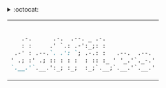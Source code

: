 <!--
readme file was auto generated from actual source files
at: 2018-04-05, or was it? -->
<!-- Octocat banner {{{ -->
<details>
<summary>:octocat:
<table>
<td>

```markdown

   .-.      .-.  .--. _ .-.
   : :     .' `.: .-':_;: :
 .-' : .--.`. .': `; .-.: :   .--.  .--.
' .; :' .; :: : : :  : :: :_ ' '_.'`._-.'
`.__.'`.__.':_; :_;  :_;`.__;`.__.'`.__.'

```

</td>
</table>
</summary>
<!-- }}} -->

<!-- PHP TOOLING {{{ -->
<details>
<summary>&nbsp;&nbsp;&nbsp;&nbsp;&nbsp;&nbsp;&nbsp;&nbsp;:sunrise_over_mountains:<b>PHP-Tooling</b></summary>
<b><tt>composer binaries in use that reflects and analyzes code</tt></b>
<table>
<td>

![php-logo](https://mrsjenkinscomputerclass.files.wordpress.com/2010/01/bubbleelephant.gif "God is great")

<details>
<summary>https://github.com/sensiolabs/security-checker</summary>

> to check composer.json for known vulns

- [ ] used at githooks. Hook just checks and reports it allows any action by default
</details>

<details>
<summary>https://github.com/Symplify/EasyCodingStandard</summary>

> composer require --dev symplify/easy-coding-standard
> fixes code to match coding standarts

- [ ] used as vim command to view diff or to fix
</details>

<details>
<summary>https://github.com/hirak/prestissimo</summary>

> composer parallel install plugin

- [ ] composer >=1.0.0 (includes dev-master)
</details>

<details>
<summary>todo or not to do</summary>

- `composer global require "escapestudios/symfony2-coding-standard"`
- `composer global require "composer global require "phpmd/phpmd"` mess doctor
- `https://github.com/phpstan/phpstan` static analysis tool
- `https://github.com/JakubOnderka/PHP-Parallel-Lint`
- `https://github.com/sebastianbergmann/phpcpd` copy paste detector
- `https://github.com/phpro/grumphp` some code sniffer wrapper
- `https://github.com/dunglas/phpdoc-to-typehint` a tool I forgot I had
- `https://github.com/QafooLabs/php-refactoring-browser` abandoned
</details>
</td>
</table>
</details>
<!-- }}} -->
<!-- NEOVIM {{{ -->
<details>
<summary>&nbsp;&nbsp;&nbsp;&nbsp;&nbsp;&nbsp;&nbsp;&nbsp;:sunrise:<b>Neovim</b></summary>
<b><tt>plugins</tt></b>
<table>
<td>

![php-logo](https://mrsjenkinscomputerclass.files.wordpress.com/2010/01/bubbleelephant.gif "God is great")

<details>
<summary>https://github.com/sensiolabs/security-checker</summary>

> to check composer.json for known vulns

- [ ] used at githooks. Hook just checks and reports it allows any action by default
</details>
</td>
</table>
</details>
<!-- }}} -->
<!-- ZSH {{{ -->
<details>
<summary>&nbsp;&nbsp;&nbsp;&nbsp;&nbsp;&nbsp;&nbsp;&nbsp;:city_sunrise:<b>ZSH</b></summary>
<b><tt>composer binaries in use that reflects and analyzes code</tt></b>
<table>
<td>

![php-logo](https://mrsjenkinscomputerclass.files.wordpress.com/2010/01/bubbleelephant.gif "God is great")

<details>
<summary>https://github.com/sensiolabs/security-checker</summary>

> to check composer.json for known vulns

- [ ] used at githooks. Hook just checks and reports it allows any action by default
</details>
</td>
</table>
</details>
<!-- }}} -->
<!-- KARABINER-ELEMENTS {{{ -->
<details>
<summary>&nbsp;&nbsp;&nbsp;&nbsp;&nbsp;&nbsp;&nbsp;&nbsp;:milky_way:<b>Karabiner-elements</b></summary>
<b><tt>composer binaries in use that reflects and analyzes code</tt></b>
<table>
<td>

![php-logo](https://mrsjenkinscomputerclass.files.wordpress.com/2010/01/bubbleelephant.gif "God is great")

<details>
<summary>https://github.com/sensiolabs/security-checker</summary>

> to check composer.json for known vulns

- [ ] used at githooks. Hook just checks and reports it allows any action by default
</details>
</td>
</table>
</details>
<!-- }}} -->
<!-- RANGER {{{ -->
<details>
<summary>&nbsp;&nbsp;&nbsp;&nbsp;&nbsp;&nbsp;&nbsp;&nbsp;:fireworks:<b>Ranger</b></summary>
<b><tt>composer binaries in use that reflects and analyzes code</tt></b>
<table>
<td>

![php-logo](https://mrsjenkinscomputerclass.files.wordpress.com/2010/01/bubbleelephant.gif "God is great")

<details>
<summary>https://github.com/sensiolabs/security-checker</summary>

> to check composer.json for known vulns

- [ ] used at githooks. Hook just checks and reports it allows any action by default
</details>
</td>
</table>
</details>
<!-- }}} -->
<!-- HAMMERSPOON {{{ -->
<details>
<summary>&nbsp;&nbsp;&nbsp;&nbsp;&nbsp;&nbsp;&nbsp;&nbsp;:sparkler:<b>Hammerspoon</b></summary>
<b><tt>composer binaries in use that reflects and analyzes code</tt></b>
<table>
<td>

![php-logo](https://mrsjenkinscomputerclass.files.wordpress.com/2010/01/bubbleelephant.gif "God is great")

<details>
<summary>https://github.com/sensiolabs/security-checker</summary>

> to check composer.json for known vulns

- [ ] used at githooks. Hook just checks and reports it allows any action by default
</details>
</td>
</table>
</details>
<!-- }}} -->
<!-- GIT {{{ -->
<details>
<summary>&nbsp;&nbsp;&nbsp;&nbsp;&nbsp;&nbsp;&nbsp;&nbsp;:rice_scene:<b>GIT</b></summary>
<b><tt>composer binaries in use that reflects and analyzes code</tt></b>
<table>
<td>

![php-logo](https://mrsjenkinscomputerclass.files.wordpress.com/2010/01/bubbleelephant.gif "God is great")

<details>
<summary>https://github.com/sensiolabs/security-checker</summary>

> to check composer.json for known vulns

- [ ] used at githooks. Hook just checks and reports it allows any action by default
</details>
</td>
</table>
</details>
<!-- }}} -->
<!-- DOTBOT {{{ -->
<details>
<summary>&nbsp;&nbsp;&nbsp;&nbsp;&nbsp;&nbsp;&nbsp;&nbsp;:foggy:<b>Dotbot?</b></summary>
<b><tt>composer binaries in use that reflects and analyzes code</tt></b>
<table>
<td>

![php-logo](https://mrsjenkinscomputerclass.files.wordpress.com/2010/01/bubbleelephant.gif "God is great")

<details>
<summary>https://github.com/sensiolabs/security-checker</summary>

> to check composer.json for known vulns

- [ ] used at githooks. Hook just checks and reports it allows any action by default
</details>
</td>
</table>
</details>
<!-- }}} -->

<!-- Octal banner footer and licence {{{ -->
</details>
<!-- }}} -->
<!-- SNIPPET {{{ 
<details>
<summary>&nbsp;&nbsp;&nbsp;&nbsp;&nbsp;&nbsp;&nbsp;&nbsp;:sunrise_over_mountains:<b>PHP-Tooling</b></summary>
<b><tt>composer binaries in use that reflects and analyzes code</tt></b>
<table>
<td>

![php-logo](https://mrsjenkinscomputerclass.files.wordpress.com/2010/01/bubbleelephant.gif "God is great")

<details>
<summary>https://github.com/sensiolabs/security-checker</summary>

> to check composer.json for known vulns

- [ ] used at githooks. Hook just checks and reports it allows any action by default
</details>
</td>
</table>
</details>
}}} -->
<!-- WIP {{{
# one may choose dotfile manager app
https://github.com/thoughtbot/rcm

# git
https://github.com/so-fancy/diff-so-fancy

# TODO notes taking tool
# todo laearn readline bindings
https://github.com/tpope/vim-rsi
https://github.com/fmoralesc/vim-pad
https://github.com/vim-vdebug/vdebug
" maybe plugin is not needed?
# help php-indent
https://github.com/2072/PHP-Indenting-for-VIm

# undo tree
https://github.com/mbbill/undotree

# maybe
https://github.com/ryanoasis/vim-devicons

# JavaScript
https://github.com/othree/yajs.vim
# typescript
# https://github.com/HerringtonDarkholme/yats.vim/


https://github.com/sheerun/vim-polyglot
-->
<!-- vim: foldmethod=marker
}}} -->
